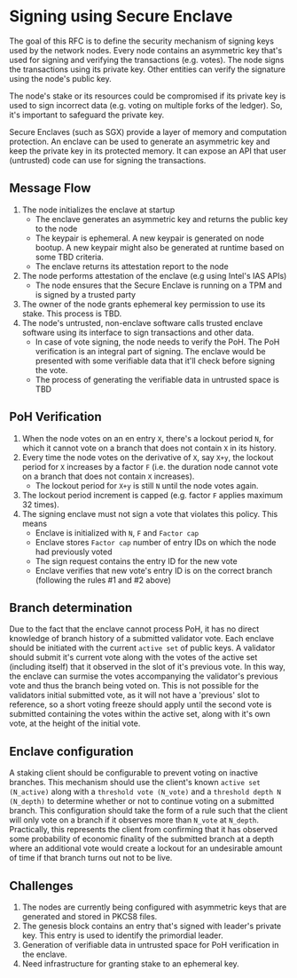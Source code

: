# Signing using Secure Enclave

The goal of this RFC is to define the security mechanism of signing keys used by the network nodes. Every node contains an asymmetric key that's used for signing and verifying the transactions (e.g. votes). The node signs the transactions using its private key. Other entities can verify the signature using the node's public key.

The node's stake or its resources could be compromised if its private key is used to sign incorrect data (e.g. voting on multiple forks of the ledger). So, it's important to safeguard the private key.

Secure Enclaves (such as SGX) provide a layer of memory and computation protection. An enclave can be used to generate an asymmetric key and keep the private key in its protected memory. It can expose an API that user (untrusted) code can use for signing the transactions.

## Message Flow

1. The node initializes the enclave at startup
    * The enclave generates an asymmetric key and returns the public key to the node
    * The keypair is ephemeral. A new keypair is generated on node bootup. A new keypair might also be generated at runtime based on some TBD criteria.
    * The enclave returns its attestation report to the node
2. The node performs attestation of the enclave (e.g using Intel's IAS APIs)
    * The node ensures that the Secure Enclave is running on a TPM and is signed by a trusted party
3. The owner of the node grants ephemeral key permission to use its stake. This process is TBD.
4. The node's untrusted, non-enclave software calls trusted enclave software using its interface to sign transactions and other data.
    * In case of vote signing, the node needs to verify the PoH. The PoH verification is an integral part of signing. The enclave would be presented with some verifiable data that it'll check before signing the vote.
    * The process of generating the verifiable data in untrusted space is TBD

## PoH Verification

1. When the node votes on an en entry `X`, there's a lockout period `N`, for which it cannot vote on a branch that does not contain `X` in its history.
2. Every time the node votes on the derivative of `X`, say `X+y`, the lockout period for `X` increases by a factor `F` (i.e. the duration node cannot vote on a branch that does not contain `X` increases).
    * The lockout period for `X+y` is still `N` until the node votes again.
3. The lockout period increment is capped (e.g. factor `F` applies maximum 32 times).
4. The signing enclave must not sign a vote that violates this policy. This means
    * Enclave is initialized with `N`, `F` and `Factor cap`
    * Enclave stores `Factor cap` number of entry IDs on which the node had previously voted
    * The sign request contains the entry ID for the new vote
    * Enclave verifies that new vote's entry ID is on the correct branch (following the rules #1 and #2 above)


## Branch determination

Due to the fact that the enclave cannot process PoH, it has no direct knowledge of branch history of a submitted validator vote. Each enclave should be initiated with the current `active set` of public keys. A validator should submit it's current vote along with the votes of the active set (including itself) that it observed in the slot of it's previous vote. In this way, the enclave can surmise the votes accompanying the validator's previous vote and thus the branch being voted on. This is not possible for the validators initial submitted vote, as it will not have a 'previous' slot to reference, so a short voting freeze should apply until the second vote is submitted containing the votes within the active set, along with it's own vote, at the height of the initial vote.

## Enclave configuration

A staking client should be configurable to prevent voting on inactive branches. This mechanism should use the client's known `active set (N_active)` along with a `threshold vote (N_vote)` and a `threshold depth N (N_depth)` to determine whether or not to continue voting on a submitted branch. This configuration should take the form of a rule such that the client will only vote on a branch if it observes more than `N_vote` at `N_depth`. Practically, this represents the client from confirming that it has observed some probability of economic finality of the submitted branch at a depth where an additional vote would create a lockout for an undesirable amount of time if that branch turns out not to be live.

## Challenges

1. The nodes are currently being configured with asymmetric keys that are generated and stored in PKCS8 files.
2. The genesis block contains an entry that's signed with leader's private key. This entry is used to identify the primordial leader.
3. Generation of verifiable data in untrusted space for PoH verification in the enclave.
4. Need infrastructure for granting stake to an ephemeral key.
